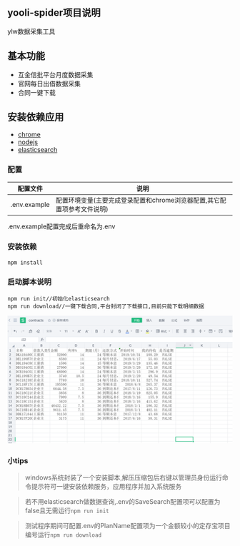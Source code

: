 yooli-spider项目说明
-----
ylw数据采集工具

## 基本功能

+ 互金信批平台月度数据采集
+ 官网每日出借数据采集
+ 合同一键下载


## 安装依赖应用

* [chrome](https://www.google.com/intl/zh-CN/chrome/)
* [nodejs](https://nodejs.org/zh-cn/)
* [elasticsearch](https://www.elastic.co/cn/downloads/elasticsearch)


### 配置

配置文件 | 说明
--- | --- 
.env.example                 |配置环境变量(主要完成登录配置和chrome浏览器配置,其它配置项参考文件说明)

.env.example配置完成后重命名为.env

### 安装依赖

```
npm install
```

### 启动脚本说明

```
npm run init//初始化elasticsearch
npm run download//一键下载合同,平台封闭了下载接口,目前只能下载明细数据
```

![](/contract.png)

### 小tips

> windows系统封装了一个安装脚本,解压压缩包后右键以管理员身份运行命令提示符可一键安装依赖服务，应用程序并加入系统服务

> 若不用elasticsearch做数据查询,.env的SaveSearch配置项可以配置为false且无需运行`npm run init`

> 测试程序期间可配置.env的PlanName配置项为一个金额较小的定存宝项目编号运行`npm run download`
